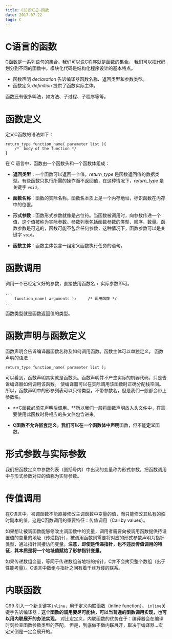 ```yaml
---
title: C知识汇总-函数
date: 2017-07-22
tags: C
---
```


# C语言的函数

C函数是一系列语句的集合。我们可以说C程序就是函数的集合。
我们可以把代码划分到不同的函数中。模块化代码是结构化程序设计的基本特点。

- 函数声明 *declaration* 告诉编译器函数名称、返回类型和参数类型。
- 函数定义 *definition* 提供了函数实际主体。

函数还有很多叫法，如方法、子过程、子程序等等。

# 函数定义

定义C函数的语法如下：
```
return_type function_name( parameter list ){
    /*  body of the function */
}
```
在 C 语言中，函数由一个函数头和一个函数体组成：

- **返回类型**：一个函数可以返回一个值。*return_type* 是函数返回值的数据类型。有些函数只执行所需的操作而不返回值，在这种情况下，*return_type* 是关键字 `void`。

- **函数名称**：函数的实际名称。函数名本质上是一个内存地址，标识函数在内存中的位置。

- **形式参数**：函数形式参数就像是占位符。当函数被调用时，向参数传递一个值，这个值被称为实际参数。参数列表包括函数参数的类型、顺序、数量。函数参数是可选的，函数可能不包含任何参数，这种情况下，函数参数可以是关键字 `void`。

- **函数主体**：函数主体包含一组定义函数执行任务的语句。

# 函数调用

调用一个已经定义好的参数，直接使用函数名 + 实际参数即可。
```
...
    function_name( arguments );     /* 调用函数 */
...
```
函数类型就是函数返回值的类型。

# 函数声明与函数定义

函数声明会告诉编译器函数名称及如何调用函数。函数主体可以单独定义。
函数声明的语法：
```
return_type function_name( parameter list );
```
可以看到，函数声明其实就是函数头。函数声明并不产生实际的机器代码，只是告诉编译器如何调用该函数。
使编译器可以在实际调用该函数时正确分配栈空间。所以，函数声明中的形参列表可以只带类型，不带参数名，但是我们一般都会带上参数名。

- **C函数必须先声明后调用。**所以我们一般将函数声明放入头文件中，在需要使用此函数时将相应的头文件包含进来。

- **C函数不允许嵌套定义。**我们可以在一个函数体中**声明**函数，但不能**定义**函数。


# 形式参数与实际参数

我们把函数定义中参数列表（圆括号内）中出现的变量称为形式参数，把函数调用中与形式参数对应的值称为实际参数。

# 传值调用

在C语言中，被调函数不能直接修改主调函数中变量的值，而只能修改其私有的临时副本的值，这是C函数调用的重要特征：传值调用（Call by values）。

如果想让被调函数能够修改主调函数中的变量，调用者需要向被调用函数提供待设置值的变量的地址（传递指针），被调用函数则需要将对应的形式参数声明为指针类型，通过指针间接访问变量。**注意，即使是传递指针，也不违反传值调用的特征，其本质是将一个地址值赋给了形参指针变量。**

如果传递数组变量，等同于传递数组首地址的指针，C并不会拷贝整个数组（出于性能考量）。C语言中数组与指针之间有着千丝万缕的联系。

# 内联函数

C99 引入一个新关键字`inline`，用于定义内联函数（inline function）。
`inline`关键字告诉编译器：**这个函数的调用要尽可能快，可以当普通的函数调用实现，也可以用内联展开的办法实现。**
对比宏定义，内联函数的优势在于：编译器会在编译时刻检查函数参数类型的匹配。
但是，到底做不做内联展开，取决于编译器...宏定义倒是一定会展开的。

